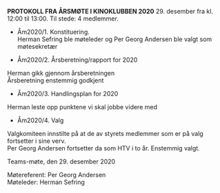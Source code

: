**PROTOKOLL FRA ÅRSMØTE I KINOKLUBBEN 2020**
                                           29. desember fra kl. 12:00 til 13:00.
Til stede: 4 medlemmer.


+ Åm2020/1. Konstituering.  
Herman Sefring ble møteleder og Per Georg Andersen ble valgt som møtesekretær  

+ Åm2020/2. Årsberetning/rapport for 2020  

Herman gikk gjennom årsberetningen  
Årsberetning enstemmig godkjent  

+ Åm2020/3.  Handlingsplan for 2020  

Herman leste opp punktene vi skal jobbe videre med  

+ Åm2020/4.    Valg  

Valgkomiteen innstilte på at de av styrets medlemmer som er på valg fortsetter i sine verv.  
Per Georg Andersen fortsetter da som HTV i to år. Enstemmig valgt.  

Teams-møte, den 29. desember 2020  


Møtereferent: Per Georg Andersen  
Møteleder: Herman Sefring
